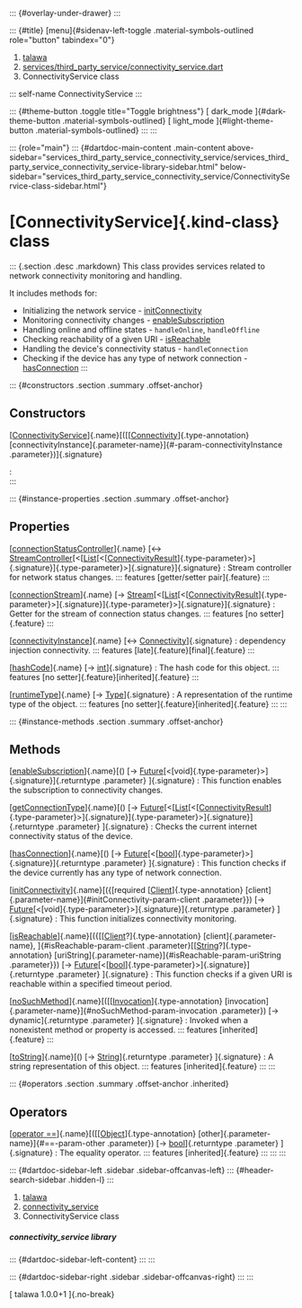 ::: {#overlay-under-drawer}
:::

::: {#title}
[menu]{#sidenav-left-toggle .material-symbols-outlined role="button"
tabindex="0"}

1.  [talawa](../index.html)
2.  [services/third_party_service/connectivity_service.dart](../services_third_party_service_connectivity_service/)
3.  ConnectivityService class

::: self-name
ConnectivityService
:::

::: {#theme-button .toggle title="Toggle brightness"}
[ dark_mode ]{#dark-theme-button .material-symbols-outlined} [
light_mode ]{#light-theme-button .material-symbols-outlined}
:::
:::

::: {role="main"}
::: {#dartdoc-main-content .main-content above-sidebar="services_third_party_service_connectivity_service/services_third_party_service_connectivity_service-library-sidebar.html" below-sidebar="services_third_party_service_connectivity_service/ConnectivityService-class-sidebar.html"}
<div>

# [ConnectivityService]{.kind-class} class

</div>

::: {.section .desc .markdown}
This class provides services related to network connectivity monitoring
and handling.

It includes methods for:

-   Initializing the network service -
    [initConnectivity](../services_third_party_service_connectivity_service/ConnectivityService/initConnectivity.html)
-   Monitoring connectivity changes -
    [enableSubscription](../services_third_party_service_connectivity_service/ConnectivityService/enableSubscription.html)
-   Handling online and offline states - `handleOnline`, `handleOffline`
-   Checking reachability of a given URI -
    [isReachable](../services_third_party_service_connectivity_service/ConnectivityService/isReachable.html)
-   Handling the device\'s connectivity status - `handleConnection`
-   Checking if the device has any type of network connection -
    [hasConnection](../services_third_party_service_connectivity_service/ConnectivityService/hasConnection.html)
:::

::: {#constructors .section .summary .offset-anchor}
## Constructors

[[ConnectivityService](../services_third_party_service_connectivity_service/ConnectivityService/ConnectivityService.html)]{.name}[([[[Connectivity](https://pub.dev/documentation/connectivity_plus/6.1.1/connectivity_plus/Connectivity-class.html)]{.type-annotation} [connectivityInstance]{.parameter-name}]{#-param-connectivityInstance .parameter})]{.signature}

:   
:::

::: {#instance-properties .section .summary .offset-anchor}
## Properties

[[connectionStatusController](../services_third_party_service_connectivity_service/ConnectivityService/connectionStatusController.html)]{.name} [↔ [StreamController](https://api.flutter.dev/flutter/dart-async/StreamController-class.html)[\<[[List](https://api.flutter.dev/flutter/dart-core/List-class.html)[\<[[ConnectivityResult](https://pub.dev/documentation/connectivity_plus_platform_interface/2.0.1/connectivity_plus_platform_interface/ConnectivityResult.html)]{.type-parameter}\>]{.signature}]{.type-parameter}\>]{.signature}]{.signature}
:   Stream controller for network status changes.
    ::: features
    [getter/setter pair]{.feature}
    :::

[[connectionStream](../services_third_party_service_connectivity_service/ConnectivityService/connectionStream.html)]{.name} [→ [Stream](https://api.flutter.dev/flutter/dart-core/Stream-class.html)[\<[[List](https://api.flutter.dev/flutter/dart-core/List-class.html)[\<[[ConnectivityResult](https://pub.dev/documentation/connectivity_plus_platform_interface/2.0.1/connectivity_plus_platform_interface/ConnectivityResult.html)]{.type-parameter}\>]{.signature}]{.type-parameter}\>]{.signature}]{.signature}
:   Getter for the stream of connection status changes.
    ::: features
    [no setter]{.feature}
    :::

[[connectivityInstance](../services_third_party_service_connectivity_service/ConnectivityService/connectivityInstance.html)]{.name} [↔ [Connectivity](https://pub.dev/documentation/connectivity_plus/6.1.1/connectivity_plus/Connectivity-class.html)]{.signature}
:   dependency injection connectivity.
    ::: features
    [late]{.feature}[final]{.feature}
    :::

[[hashCode](https://api.flutter.dev/flutter/dart-core/Object/hashCode.html)]{.name} [→ [int](https://api.flutter.dev/flutter/dart-core/int-class.html)]{.signature}
:   The hash code for this object.
    ::: features
    [no setter]{.feature}[inherited]{.feature}
    :::

[[runtimeType](https://api.flutter.dev/flutter/dart-core/Object/runtimeType.html)]{.name} [→ [Type](https://api.flutter.dev/flutter/dart-core/Type-class.html)]{.signature}
:   A representation of the runtime type of the object.
    ::: features
    [no setter]{.feature}[inherited]{.feature}
    :::
:::

::: {#instance-methods .section .summary .offset-anchor}
## Methods

[[enableSubscription](../services_third_party_service_connectivity_service/ConnectivityService/enableSubscription.html)]{.name}[() [→ [Future](https://api.flutter.dev/flutter/dart-core/Future-class.html)[\<[void]{.type-parameter}\>]{.signature}]{.returntype .parameter} ]{.signature}
:   This function enables the subscription to connectivity changes.

[[getConnectionType](../services_third_party_service_connectivity_service/ConnectivityService/getConnectionType.html)]{.name}[() [→ [Future](https://api.flutter.dev/flutter/dart-core/Future-class.html)[\<[[List](https://api.flutter.dev/flutter/dart-core/List-class.html)[\<[[ConnectivityResult](https://pub.dev/documentation/connectivity_plus_platform_interface/2.0.1/connectivity_plus_platform_interface/ConnectivityResult.html)]{.type-parameter}\>]{.signature}]{.type-parameter}\>]{.signature}]{.returntype .parameter} ]{.signature}
:   Checks the current internet connectivity status of the device.

[[hasConnection](../services_third_party_service_connectivity_service/ConnectivityService/hasConnection.html)]{.name}[() [→ [Future](https://api.flutter.dev/flutter/dart-core/Future-class.html)[\<[[bool](https://api.flutter.dev/flutter/dart-core/bool-class.html)]{.type-parameter}\>]{.signature}]{.returntype .parameter} ]{.signature}
:   This function checks if the device currently has any type of network
    connection.

[[initConnectivity](../services_third_party_service_connectivity_service/ConnectivityService/initConnectivity.html)]{.name}[({[required [[Client](https://pub.dev/documentation/http/1.2.2/http/Client-class.html)]{.type-annotation} [client]{.parameter-name}]{#initConnectivity-param-client .parameter}}) [→ [Future](https://api.flutter.dev/flutter/dart-core/Future-class.html)[\<[void]{.type-parameter}\>]{.signature}]{.returntype .parameter} ]{.signature}
:   This function initializes connectivity monitoring.

[[isReachable](../services_third_party_service_connectivity_service/ConnectivityService/isReachable.html)]{.name}[({[[[Client](https://pub.dev/documentation/http/1.2.2/http/Client-class.html)?]{.type-annotation} [client]{.parameter-name}, ]{#isReachable-param-client .parameter}[[[String](https://api.flutter.dev/flutter/dart-core/String-class.html)?]{.type-annotation} [uriString]{.parameter-name}]{#isReachable-param-uriString .parameter}}) [→ [Future](https://api.flutter.dev/flutter/dart-core/Future-class.html)[\<[[bool](https://api.flutter.dev/flutter/dart-core/bool-class.html)]{.type-parameter}\>]{.signature}]{.returntype .parameter} ]{.signature}
:   This function checks if a given URI is reachable within a specified
    timeout period.

[[noSuchMethod](https://api.flutter.dev/flutter/dart-core/Object/noSuchMethod.html)]{.name}[([[[Invocation](https://api.flutter.dev/flutter/dart-core/Invocation-class.html)]{.type-annotation} [invocation]{.parameter-name}]{#noSuchMethod-param-invocation .parameter}) [→ dynamic]{.returntype .parameter} ]{.signature}
:   Invoked when a nonexistent method or property is accessed.
    ::: features
    [inherited]{.feature}
    :::

[[toString](https://api.flutter.dev/flutter/dart-core/Object/toString.html)]{.name}[() [→ [String](https://api.flutter.dev/flutter/dart-core/String-class.html)]{.returntype .parameter} ]{.signature}
:   A string representation of this object.
    ::: features
    [inherited]{.feature}
    :::
:::

::: {#operators .section .summary .offset-anchor .inherited}
## Operators

[[operator ==](https://api.flutter.dev/flutter/dart-core/Object/operator_equals.html)]{.name}[([[[Object](https://api.flutter.dev/flutter/dart-core/Object-class.html)]{.type-annotation} [other]{.parameter-name}]{#==-param-other .parameter}) [→ [bool](https://api.flutter.dev/flutter/dart-core/bool-class.html)]{.returntype .parameter} ]{.signature}
:   The equality operator.
    ::: features
    [inherited]{.feature}
    :::
:::
:::

::: {#dartdoc-sidebar-left .sidebar .sidebar-offcanvas-left}
::: {#header-search-sidebar .hidden-l}
:::

1.  [talawa](../index.html)
2.  [connectivity_service](../services_third_party_service_connectivity_service/)
3.  ConnectivityService class

##### connectivity_service library

::: {#dartdoc-sidebar-left-content}
:::
:::

::: {#dartdoc-sidebar-right .sidebar .sidebar-offcanvas-right}
:::
:::

[ talawa 1.0.0+1 ]{.no-break}

